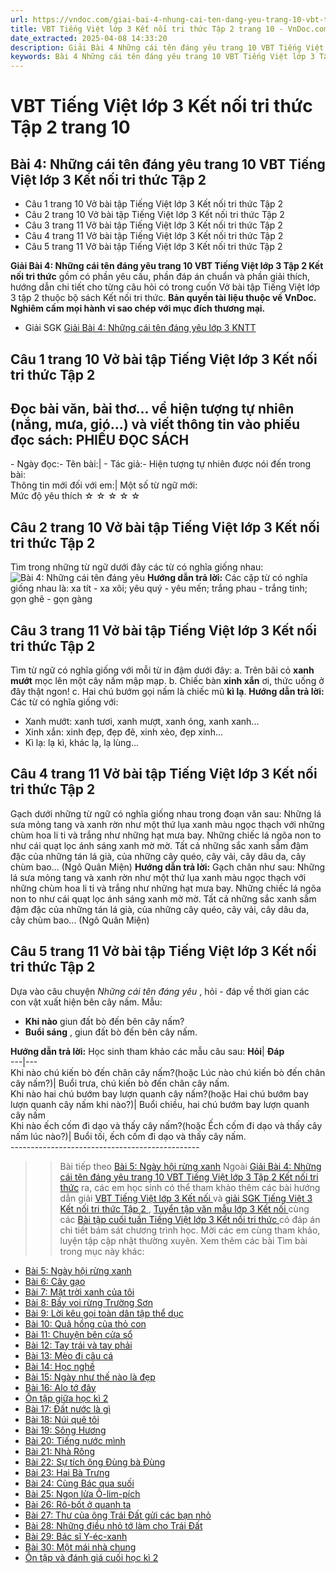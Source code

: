 ```yaml
---
url: https://vndoc.com/giai-bai-4-nhung-cai-ten-dang-yeu-trang-10-vbt-tieng-viet-lop-3-tap-2-ket-noi-tri-thuc-295008
title: VBT Tiếng Việt lớp 3 Kết nối tri thức Tập 2 trang 10 - VnDoc.com
date_extracted: 2025-04-08 14:33:20
description: Giải Bài 4 Những cái tên đáng yêu trang 10 VBT Tiếng Việt lớp 3 Tập 2 KNTT được biên soạn nhằm giúp các em HS đạt kết quả tốt trong quá trình làm bài tập và học tập môn Tiếng Việt lớp 3.
keywords: Bài 4 Những cái tên đáng yêu trang 10 VBT Tiếng Việt lớp 3 Tập 2 Kết nối tri thức,VBT Tiếng Việt lớp 3 Kết nối tri thức Tập 2 trang 10,Bài 4 Những cái tên đáng yêu trang 10 lớp 3 vbt,VBT Tiếng Việt lớp 3 tập 2 Bài 4 Những cái tên đáng yêu,Bài 4 Những cái tên đáng yêu lớp 3,Bài 4 Những cái tên đáng yêu trang 10,Bài 4 Những cái tên đáng yêu lớp 3 kết nối tri thức,giải Bài 4 Những cái tên đáng yêu lớp 3,giải vbt Bài 4 Những cái tên đáng yêu lớp 3,giải vở bài tập Bài 4 Những cái tên đáng yêu
---
```


# VBT Tiếng Việt lớp 3 Kết nối tri thức Tập 2 trang 10
## **Bài 4: Những cái tên đáng yêu trang 10 VBT Tiếng Việt lớp 3 Kết nối tri thức Tập 2**
  * Câu 1 trang 10 Vở bài tập Tiếng Việt lớp 3 Kết nối tri thức Tập 2
  * Câu 2 trang 10 Vở bài tập Tiếng Việt lớp 3 Kết nối tri thức Tập 2
  * Câu 3 trang 11 Vở bài tập Tiếng Việt lớp 3 Kết nối tri thức Tập 2
  * Câu 4 trang 11 Vở bài tập Tiếng Việt lớp 3 Kết nối tri thức Tập 2
  * Câu 5 trang 11 Vở bài tập Tiếng Việt lớp 3 Kết nối tri thức Tập 2

**Giải Bài 4: Những cái tên đáng yêu trang 10 VBT Tiếng Việt lớp 3 Tập 2 Kết nối tri thức** gồm có phần yêu cầu, phần đáp án chuẩn và phần giải thích, hướng dẫn chi tiết cho từng câu hỏi có trong cuốn Vở bài tập Tiếng Việt lớp 3 tập 2 thuộc bộ  sách Kết nối tri thức.
**Bản quyền tài liệu thuộc về VnDoc.  
Nghiêm cấm mọi hành vi sao chép với mục đích thương mại.**
  * Giải SGK [Giải Bài 4: Những cái tên đáng yêu lớp 3 KNTT](<https://vndoc.com/tieng-viet-3-trang-19-20-bai-4-nhung-cai-ten-dang-yeu-phan-doc-270742>)

## **Câu 1 trang 10 Vở bài tập Tiếng Việt lớp 3 Kết nối tri thức Tập 2**
Đọc bài văn, bài thơ... về hiện tượng tự nhiên \(nắng, mưa, gió...\) và viết thông tin vào phiếu đọc sách:
PHIẾU ĐỌC SÁCH  
---  
\- Ngày đọc:\- Tên bài:| \- Tác giả:\- Hiện tượng tự nhiên được nói đến trong bài:  
Thông tin mới đối với em:| Một số từ ngữ mới:  
Mức độ yêu thích ☆ ☆ ☆ ☆ ☆  
## **Câu 2 trang 10 Vở bài tập Tiếng Việt lớp 3 Kết nối tri thức Tập 2**
Tìm trong những từ ngữ dưới đây các từ có nghĩa giống nhau:
![Bài 4: Những cái tên đáng yêu](https://i.vdoc.vn/data/image/2023/04/22/giai-bai-4-nhung-cai-ten-dang-yeu-trang-10-vbt-tieng-viet-lop-3-tap-2-ket-noi-tri-thuc-1.jpg)
**Hướng dẫn trả lời:**
Các cặp từ có nghĩa giống nhau là: xa tít - xa xôi; yêu quý - yêu mến; trắng phau - trắng tinh; gọn ghẽ - gọn gàng
## **Câu 3 trang 11 Vở bài tập Tiếng Việt lớp 3 Kết nối tri thức Tập 2**
Tìm từ ngữ có nghĩa giống với mỗi từ in đậm dưới đây:
a. Trên bãi cỏ **xanh mướt** mọc lên một cây nấm mập mạp.
b. Chiếc bàn **xinh xắn** ơi, thức uống ở đây thật ngon\!
c. Hai chú bướm gọi nấm là chiếc mũ **kì lạ**.
**Hướng dẫn trả lời:**
Các từ có nghĩa giống với:
  * Xanh mướt: xanh tươi, xanh mượt, xanh óng, xanh xanh...
  * Xinh xắn: xinh đẹp, đẹp đẽ, xinh xẻo, đẹp xinh...
  * Kì lạ: lạ kì, khác lạ, lạ lùng...

## **Câu 4 trang 11 Vở bài tập Tiếng Việt lớp 3 Kết nối tri thức Tập 2**
Gạch dưới những từ ngữ có nghĩa giống nhau trong đoạn văn sau:
Những lá sưa mỏng tang và xanh rờn như một thứ lụa xanh màu ngọc thạch với những chùm hoa li ti và trắng như những hạt mưa bay. Những chiếc lá ngõa non to như cái quạt lọc ánh sáng xanh mờ mờ. Tất cả những sắc xanh sẫm đậm đặc của những tán lá già, của những cây quéo, cây vải, cây dâu da, cây chùm bao...
\(Ngô Quân Miện\)
**Hướng dẫn trả lời:**
Gạch chân như sau:
Những lá sưa mỏng tang và xanh rờn như một thứ lụa xanh màu ngọc thạch với những chùm hoa li ti và trắng như những hạt mưa bay. Những chiếc lá ngõa non to như cái quạt lọc ánh sáng xanh mờ mờ. Tất cả những sắc xanh sẫm đậm đặc của những tán lá già, của những cây quéo, cây vải, cây dâu da, cây chùm bao...
\(Ngô Quân Miện\)
## **Câu 5 trang 11 Vở bài tập Tiếng Việt lớp 3 Kết nối tri thức Tập 2**
Dựa vào câu chuyện _Những cái tên đáng yêu_ , hỏi - đáp về thời gian các con vật xuất hiện bên cây nấm.
Mẫu:
  * **Khi nào** giun đất bò đến bên cây nấm?
  * **Buổi sáng** , giun đất bò đến bên cây nấm.

**Hướng dẫn trả lời:**
Học sinh tham khảo các mẫu câu sau:
**Hỏi**| **Đáp**  
---|---  
Khi nào chú kiến bò đến chân cây nấm?\(hoặc Lúc nào chú kiến bò đến chân cây nấm?\)| Buổi trưa, chú kiến bò đến chân cây nấm.  
Khi nào hai chú bướm bay lượn quanh cây nấm?\(hoặc Hai chú bướm bay lượn quanh cây nấm khi nào?\)| Buổi chiều, hai chú bướm bay lượn quanh cây nấm  
Khi nào ếch cốm đi dạo và thấy cây nấm?\(hoặc Ếch cốm đi dạo và thấy cây nấm lúc nào?\)| Buổi tối, ếch cốm đi dạo và thấy cây nấm.  
\-----------------------------------------------
>> Bài tiếp theo [Bài 5: Ngày hội rừng xanh](<https://vndoc.com/giai-bai-5-ngay-hoi-rung-xanh-trang-12-vbt-tieng-viet-lop-3-tap-2-ket-noi-tri-thuc-295011>)
Ngoài [Giải Bài 4: Những cái tên đáng yêu trang 10 VBT Tiếng Việt lớp 3 Tập 2 Kết nối tri thức](<https://vndoc.com/giai-bai-4-nhung-cai-ten-dang-yeu-trang-10-vbt-tieng-viet-lop-3-tap-2-ket-noi-tri-thuc-295008>) ra, các em học sinh có thể tham khảo thêm các bài hướng dẫn giải [ VBT Tiếng Việt lớp 3 Kết nối ](<https://vndoc.com/vo-bai-tap-tieng-viet-lop-3-ket-noi>) và [ giải SGK Tiếng Việt 3 Kết nối tri thức Tập 2 ](<https://vndoc.com/tieng-viet-lop-3-kntt-tap2>) , [ Tuyển tập văn mẫu lớp 3 Kết nối ](<https://vndoc.com/tap-lam-van-lop-3kntt>) cùng các [ Bài tập cuối tuần Tiếng Việt lớp 3 Kết nối tri thức ](<https://vndoc.com/de-kiem-tra-cuoi-tuan-tieng-viet3>) có đáp án chi tiết bám sát chương trình học. Mời các em cùng tham khảo, luyện tập cập nhật thường xuyên.
Xem thêm các bài Tìm bài trong mục này khác:
  * [Bài 5: Ngày hội rừng xanh](</giai-bai-5-ngay-hoi-rung-xanh-trang-12-vbt-tieng-viet-lop-3-tap-2-ket-noi-tri-thuc-295011>)
  * [Bài 6: Cây gạo](</giai-bai-6-cay-gao-trang-14-vbt-tieng-viet-lop-3-tap-2-ket-noi-tri-thuc-295015>)
  * [Bài 7: Mặt trời xanh của tôi](</tap-doc-lop-3-mat-troi-xanh-cua-toi-142789>)
  * [Bài 8: Bầy voi rừng Trường Sơn](</giai-bai-8-bay-voi-rung-truong-son-trang-18-vbt-tieng-viet-lop-3-tap-2-ket-noi-tri-thuc-295286>)
  * [Bài 9: Lời kêu gọi toàn dân tập thể dục](</tap-doc-lop-3-loi-keu-goi-toan-dan-tap-the-duc-5004>)
  * [Bài 10: Quả hồng của thỏ con](</bai-10-qua-hong-cua-tho-con-vbt-tieng-viet-lop-3-tap-2-ket-noi-tri-thuc-295290>)
  * [Bài 11: Chuyện bên cửa sổ](</bai-11-chuyen-ben-cua-so-vbt-tieng-viet-lop-3-tap-2-ket-noi-tri-thuc-295294>)
  * [Bài 12: Tay trái và tay phải](</bai-12-tay-trai-va-tay-phai-vbt-tieng-viet-lop-3-tap-2-ket-noi-tri-thuc-295302>)
  * [Bài 13: Mèo đi câu cá](</bai-13-meo-di-cau-ca-vbt-tieng-viet-lop-3-tap-2-ket-noi-tri-thuc-295308>)
  * [Bài 14: Học nghề](</bai-14-hoc-nghe-vbt-tieng-viet-lop-3-tap-2-ket-noi-tri-thuc-295311>)
  * [Bài 15: Ngày như thế nào là đẹp](</bai-15-ngay-nhu-the-nao-la-dep-vbt-tieng-viet-lop-3-tap-2-ket-noi-tri-thuc-295318>)
  * [Bài 16: Alo tớ đây](</bai-16-alo-to-day-vbt-tieng-viet-lop-3-tap-2-ket-noi-tri-thuc-295325>)
  * [Ôn tập giữa học kì 2](</giai-vo-bai-tap-tieng-viet-lop-3-tap-2-tuan-27-on-tap-giua-hoc-ki-2-tiet-1-145523>)
  * [Bài 17: Đất nước là gì](</bai-17-dat-nuoc-la-gi-vbt-tieng-viet-lop-3-tap-2-ket-noi-tri-thuc-295334>)
  * [Bài 18: Núi quê tôi](</bai-18-nui-que-toi-vbt-tieng-viet-lop-3-tap-2-ket-noi-tri-thuc-295339>)
  * [Bài 19: Sông Hương](</bai-19-song-huong-vbt-tieng-viet-lop-3-tap-2-ket-noi-tri-thuc-295382>)
  * [Bài 20: Tiếng nước mình](</bai-20-tieng-nuoc-minh-vbt-tieng-viet-lop-3-tap-2-ket-noi-tri-thuc-295384>)
  * [Bài 21: Nhà Rông](</bai-21-nha-rong-vbt-tieng-viet-lop-3-tap-2-ket-noi-tri-thuc-295387>)
  * [Bài 22: Sự tích ông Đùng bà Đùng](</bai-22-su-tich-ong-dung-ba-dung-vbt-tieng-viet-lop-3-tap-2-ket-noi-tri-thuc-295388>)
  * [Bài 23: Hai Bà Trưng](</bai-23-hai-ba-trung-vbt-tieng-viet-lop-3-tap-2-ket-noi-tri-thuc-295408>)
  * [Bài 24: Cùng Bác qua suối](</bai-24-cung-bac-qua-suoi-vbt-tieng-viet-lop-3-tap-2-ket-noi-tri-thuc-295418>)
  * [Bài 25: Ngọn lửa Ô-lim-pích](</bai-25-ngon-lua-o-lim-pich-vbt-tieng-viet-lop-3-tap-2-ket-noi-tri-thuc-295421>)
  * [Bài 26: Rô-bốt ở quanh ta](</bai-26-ro-bot-o-quanh-ta-vbt-tieng-viet-lop-3-tap-2-ket-noi-tri-thuc-295427>)
  * [Bài 27: Thư của ông Trái Đất gửi các bạn nhỏ](</bai-27-thu-cua-ong-trai-dat-gui-cac-ban-nho-vbt-tieng-viet-lop-3-tap-2-ket-noi-tri-thuc-295429>)
  * [Bài 28: Những điều nhỏ tớ làm cho Trái Đất](</bai-28-nhung-dieu-nho-to-lam-cho-trai-dat-vbt-tieng-viet-lop-3-tap-2-ket-noi-tri-thuc-295433>)
  * [Bài 29: Bác sĩ Y-éc-xanh](</bai-29-bac-si-y-ec-xanh-vbt-tieng-viet-lop-3-tap-2-ket-noi-tri-thuc-295436>)
  * [Bài 30: Một mái nhà chung](</bai-30-mot-mai-nha-chung-vbt-tieng-viet-lop-3-tap-2-ket-noi-tri-thuc-295438>)
  * [Ôn tập và đánh giá cuối học kì 2](</giai-vo-bai-tap-tieng-viet-lop-3-tap-2-tuan-35-on-tap-cuoi-hoc-ki-2-tiet-5-145740>)

